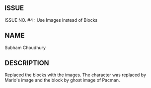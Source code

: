 ## ISSUE
ISSUE NO. #4 : Use Images instead of Blocks

## NAME
Subham Choudhury

## DESCRIPTION
Replaced the blocks with the images. The character was replaced by Mario's image and the block by ghost image of Pacman.


